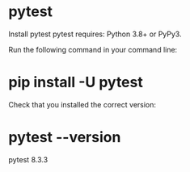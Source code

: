 # pytest
Install pytest
pytest requires: Python 3.8+ or PyPy3.

Run the following command in your command line:

# pip install -U pytest
Check that you installed the correct version:

# pytest --version
pytest 8.3.3



